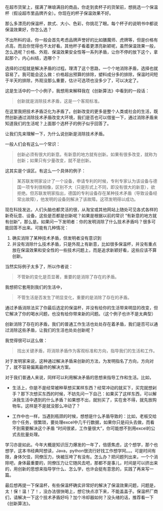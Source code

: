 在超市货架上，摆满了琳琅满目的商品，你走到卖杯子的货架前，想挑选一个保温杯（假设超市里品牌齐全）。你现在的杯子保温效果不好。

那么多漂亮的保温杯，款式、大小、色彩，你挑花了眼。每个杯子的说明书中都说保温效果好，你怎么选？

不出所料的话，你一般会首先考虑品牌声誉好的比如膳魔师、虎牌等，但是价格有点高，而且你觉得也不太好看。其他杯子看着更漂亮新颖呢，虽然保温效果一般，怎么选呢？价格、外观、保温效果安全性等一系列矛盾，让你不停的放下这个，拿起那个，内心纠结，选哪个？

选择的过程就是解决矛盾的过程。理清了这个思路，一个个地消除矛盾，选择也就容易了。我可能会这么做：价格超出预算的排除，塑料成分多的排除，保温时间短于半天的排除，外观没那么重要，估计可选项也没多少了，可以决定了。

这是生活中的一个小例子，我想用来解释我在《创新算法》中看到的一段话：

> 创新就是消除技术矛盾，这是一个客观标准。

在这里我把技术矛盾泛化为矛盾了。创新改变的更多是整个人类或社会的生活，既然创新通过消除技术矛盾改变大环境，我们是否也可以借鉴一下，通过消除矛盾来知道我们的生活呢？上面那个选杯子的例子似乎回答了。

让我们先来理解一下，为什么说创新是消除技术矛盾。

一般人们会有这么一个常识：

> 创新必须有很大的新意。有新意的地方就有创新。如果有很多改变，就称为创新；如果只有少量改变，就不是创新。

这其实是个误区。有这么一个具体的例子：

> 某苏联发明家设计了一个设备，申请专利的时候，专利专家认为该设备与德国一项专利很相像，区别不大（只是形式上不同，即没有很大的新意），欲拒绝。但苏联发明家指出，德国的专利设备存在某种技术矛盾（导致设备经常出故障），他发明的设备则解决了该故障。这项发明得以成功。

现在科技发达，人们头脑也都灵活的很，从淘宝或其他网站上随处可见各式各样的新奇玩意、设备，这些是否都是创新呢？如果是根据以前的常识 “有新意的地方就有创新”，那么是。如果问一下发明者：你的发明消除了什么技术矛盾吗？很多可能回答不出来。可能有几种情况：

1. 确实消除了某种技术矛盾，但发明者没有意识到
2. 并没有消除什么技术矛盾，只是外观上有新意，比如很多保温杯，并没有重点放在保温效果和安全性的一些技术问题上，而是追求新颖好看，这些应该不算创新。

当然实际例子太多了，所以作者说：

> 不管新的变化是否显著，重要的是消除了存在的矛盾。

我想把它套用到我们的生活中，

> 不管生活是否发生了明显变化，重要的是消除了存在的矛盾。

通过矛盾消除法买了你最后选定的保温杯，并没有给你的生活带来明显的改变，但它解决了你的喝水问题，也没有给你带来新的问题。（这个例子也许不是太典型）

创新消除了存在的矛盾，我们的普通工作生活也处处存在着矛盾，我们是否可以通过消除这些矛盾，让我们的生活也处处创新呢？

我觉得很可以这么做：

> 找出关键矛盾，将消除矛盾作为客观标准和方向，指导我们的生活和工作。

对于发明家来说，这种通过解决矛盾来创新的方法，为发明指名了方向，方向对了，就不容易偏离最终的解决方案。

对于我们普通人来说，同样可以利用解决矛盾的思想来指导工作和生活。比如，

- 生活上，你是不是经常被种草想买某样东西？经常冲动的就买下，买完就想剁手？那下次想买东西的时候，不妨先问一下自己：如果买了这样东西，可以解决我生活中遇到的什么矛盾？如果想不出，就别买了，实在舍不得，就先放购物车。这样是不是就没那么冲动了？

- 工作中也一样，当遇到瓶颈的时候，想想是什么矛盾导致的：比如，老板交给你个任务，很繁琐，要处理excel中几千行数据，如果你只是闷头去做，而看不到需要解决这个矛盾 “时间很紧，工作量很大”，你可能想不到用excel的公式去批量处理。

学习亦是如此。今年大概是知识压力爆发的一年了，倍感焦虑，这个想学，那个也想学，这本书经典阿想读，Java，python很流行好找工作想学阿。。。可是时间有限，身体欠佳，同僚压力，快被压垮了有没有。怎么办？把问题列出来，一个个消除吧，身体最重要的，同僚压力让它随风去吧，那都不是事儿，时间是可以挤出来的，用创新的思想来指导学什么、怎么学，也许会挺有意思的，实践了再来写一篇。

最后想再提一下保温杯，有些保温杯确实非常好的解决了保温效果问题，问题是，太！保！温！了！，没办法很快喝上，想它快点凉下来，不能盖盖子。保温杯厂商们，请解决一下这个技术矛盾好吗？加个冷却器如何？没头绪的话，推荐看一下《创新算法》。